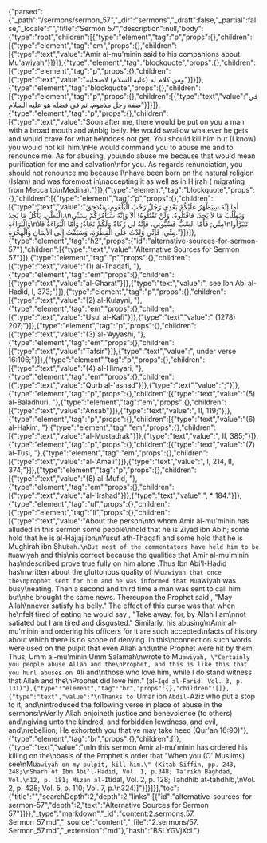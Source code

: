 {"parsed":{"_path":"/sermons/sermon_57","_dir":"sermons","_draft":false,"_partial":false,"_locale":"","title":"Sermon 57","description":null,"body":{"type":"root","children":[{"type":"element","tag":"p","props":{},"children":[{"type":"element","tag":"em","props":{},"children":[{"type":"text","value":"Amir al-mu'minin said to his companions about Mu'awiyah"}]}]},{"type":"element","tag":"blockquote","props":{},"children":[{"type":"element","tag":"p","props":{},"children":[{"type":"text","value":"ومن كلام له (عليه السلام) لاصحابه"}]}]},{"type":"element","tag":"blockquote","props":{},"children":[{"type":"element","tag":"p","props":{},"children":[{"type":"text","value":"في صفة رجل مذموم، ثم في فضله هو عليه السلام"}]}]},{"type":"element","tag":"p","props":{},"children":[{"type":"text","value":"Soon after me, there would be put on you a man with a broad mouth and a\nbig belly. He would swallow whatever he gets and would crave for what he\ndoes not get. You should kill him but (I know) you would not kill him.\nHe would command you to abuse me and to renounce me. As for abusing, you\ndo abuse me because that would mean purification for me and salvation\nfor you. As regards renunciation, you should not renounce me because I\nhave been born on the natural religion (Islam) and was foremost in\naccepting it as well as in Hijrah ( migrating from Mecca to\nMedina)."}]},{"type":"element","tag":"blockquote","props":{},"children":[{"type":"element","tag":"p","props":{},"children":[{"type":"text","value":"أما إنِّهُ سِيَظْهَرُ عَلَيْكُمْ بَعْدِي رَجُلٌ رَحْبُ الْبُلْعُومِ، مُنْدَحِقُ الْبَطْنِ، يَأْكُلُ مَا يَجِدُ،\nوَيَطْلُبُ مَا لاَ يَجِدُ، فَاقْتُلُوهُ، وَلَنْ تَقْتُلُوهُ! أَلاَ وَإِنَّهُ سَيَأْمُرُكُمْ بِسَبِّي وَالْبَرَاءَةِ\nمِنِّي; فَأَمَّا السَّبُّ فَسُبُّونِي، فَإِنَّهُ لي زَكَاةٌ،وَلَكُمْ نَجَاةٌ; وَأَمَّا الْبَرَاءَةُ فَلاَ\nتَتَبَرَّأُوا مِنِّي، فَإِنِّي وَلِدْتُ عَلَى الْفِطْرَةِ، وَسَبَقْتُ إِلَى الاْيمَانِ وَالْهِجْرَةِ."}]}]},{"type":"element","tag":"h2","props":{"id":"alternative-sources-for-sermon-57"},"children":[{"type":"text","value":"Alternative Sources for Sermon 57"}]},{"type":"element","tag":"p","props":{},"children":[{"type":"text","value":"(1) al-Thaqafi, "},{"type":"element","tag":"em","props":{},"children":[{"type":"text","value":"al-Gharat"}]},{"type":"text","value":", see Ibn Abi al-Hadid, I, 373;"}]},{"type":"element","tag":"p","props":{},"children":[{"type":"text","value":"(2) al-Kulayni, "},{"type":"element","tag":"em","props":{},"children":[{"type":"text","value":"Usul al-Kafi"}]},{"type":"text","value":" (1278) 207;"}]},{"type":"element","tag":"p","props":{},"children":[{"type":"text","value":"(3) al-'Ayyashi, "},{"type":"element","tag":"em","props":{},"children":[{"type":"text","value":"Tafsir"}]},{"type":"text","value":", under verse 16:106;"}]},{"type":"element","tag":"p","props":{},"children":[{"type":"text","value":"(4) al-Himyari, "},{"type":"element","tag":"em","props":{},"children":[{"type":"text","value":"Qurb al-'asnad"}]},{"type":"text","value":";"}]},{"type":"element","tag":"p","props":{},"children":[{"type":"text","value":"(5) al-Baladhuri, "},{"type":"element","tag":"em","props":{},"children":[{"type":"text","value":"Ansab"}]},{"type":"text","value":", II, 119;"}]},{"type":"element","tag":"p","props":{},"children":[{"type":"text","value":"(6) al-Hakim, "},{"type":"element","tag":"em","props":{},"children":[{"type":"text","value":"al-Mustadrak"}]},{"type":"text","value":", II, 385;"}]},{"type":"element","tag":"p","props":{},"children":[{"type":"text","value":"(7) al-Tusi, "},{"type":"element","tag":"em","props":{},"children":[{"type":"text","value":"al-'Amali"}]},{"type":"text","value":", I, 214, II, 374;"}]},{"type":"element","tag":"p","props":{},"children":[{"type":"text","value":"(8) al-Mufid, "},{"type":"element","tag":"em","props":{},"children":[{"type":"text","value":"al-'Irshad"}]},{"type":"text","value":", * 184."}]},{"type":"element","tag":"ul","props":{},"children":[{"type":"element","tag":"li","props":{},"children":[{"type":"text","value":"About the person\nto whom Amir al-mu'minin has alluded in this sermon some people\nhold that he is Ziyad ibn Abih; some hold that he is al-Hajjaj ibn\nYusuf ath-Thaqafi and some hold that he is Mughirah ibn Shu`bah.\nBut most of the commentators have held him to be Mu`awiyah and this\nis correct because the qualities that Amir al-mu'minin has\ndescribed prove true fully on him alone .Thus Ibn Abi'l-Hadid has\nwritten about the gluttonous quality of Mu`awiyah that once the\nprophet sent for him and he was informed that Mu`awiyah was busy\neating. Then a second and third time a man was sent to call him but\nhe brought the same news. Thereupon the Prophet said , \"May Allah\nnever satisfy his belly.\" The effect of this curse was that when he\nfelt tired of eating he would say , \"Take away, for, by Allah I am\nnot satiated but I am tired and disgusted.\" Similarly, his abusing\nAmir al-mu'minin and ordering his officers for it are such accepted\nfacts of history about which there is no scope of denying. In this\nconnection such words were used on the pulpit that even Allah and\nthe Prophet were hit by them. Thus, Umm al-mu'minin Umm Salamah\nwrote to Mu`awiyah, \"Certainly you people abuse Allah and the\nProphet, and this is like this that you hurl abuses on `Ali and\nthose who love him, while I do stand witness that Allah and the\nProphet did love him.\" (al-`Iqd al-Farid, Vol. 3, p. 131)"},{"type":"element","tag":"br","props":{},"children":[]},{"type":"text","value":"\nThanks to `Umar ibn `Abdil-`Aziz who put a stop to it, and\nintroduced the following verse in place of abuse in the sermons:\nVerily Allah enjoineth justice and benevolence (to others) and\ngiving unto the kindred, and forbidden lewdness, and evil, and\nrebellion; He exhorteth you that ye may take heed (Qur'an 16:90)"},{"type":"element","tag":"br","props":{},"children":[]},{"type":"text","value":"\nIn this sermon Amir al-mu'minin has ordered his killing on the\nbasis of the Prophet's order that \"When you (O' Muslims) see\nMu`awiyah on my pulpit, kill him.\" (Kitab Siffin, pp. 243, 248;\nSharh of Ibn Abi'l-Hadid, Vol. 1, p.348; Ta'rikh Baghdad, Vol.\n12, p. 181; Mizan al-I`tidal, Vol. 2, p. 128; Tahdhib at-tahdhib,\nVol. 2, p. 428; Vol. 5, p. 110; Vol. 7, p.\n324)]"}]}]}],"toc":{"title":"","searchDepth":2,"depth":2,"links":[{"id":"alternative-sources-for-sermon-57","depth":2,"text":"Alternative Sources for Sermon 57"}]}},"_type":"markdown","_id":"content:2.sermons:57. Sermon_57.md","_source":"content","_file":"2.sermons/57. Sermon_57.md","_extension":"md"},"hash":"BSLYGVjXcL"}